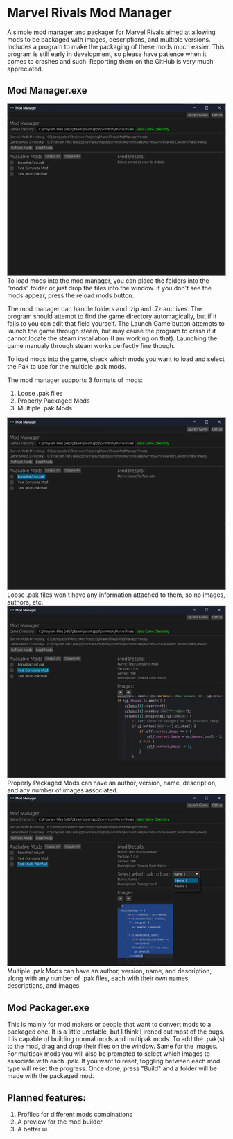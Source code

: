 # Marvel Rivals Mod Manager

A simple mod manager and packager for Marvel Rivals aimed at allowing mods to be packaged with images, descriptions,
and multiple versions. Includes a program to make the packaging of these mods much easier. This program is still early
in development, so please have patience when it comes to crashes and such. Reporting them on the GitHub is very much 
appreciated.

## Mod Manager.exe
![mod_manager.png](images/mod_manager.png)
To load mods into the mod manager, you can place the folders into the "mods" folder or just drop the files into the window. 
if you don't see the mods appear, press the reload mods button. 

The mod manager can handle folders and .zip and .7z archives. The program should attempt to find the game directory automagically,
but if it fails to you can edit that field yourself. The Launch Game button attempts to launch the game through steam, but may cause the 
program to crash if it cannot locate the steam installation (I am working on that). Launching the game manualy through steam works
perfectly fine though.

To load mods into the game, check which mods you want to load and select the Pak to use for the multiple .pak mods. 

The mod manager supports 3 formats of mods:
1. Loose .pak files
2. Properly Packaged Mods
3. Multiple .pak Mods

![loose_pak.png](images/loose_pak.png)
Loose .pak files won't have any information attached to them, so no images, authors, etc.
![complete_mod.png](images/complete_mod.png)
Properly Packaged Mods can have an author, version, name, description, and any number of images associated.
![multipak_mod.png](images/multipak_mod.png)
Multiple .pak Mods can have an author, version, name, and description, along with any number of .pak files, each with 
their own names, descriptions, and images.

## Mod Packager.exe
This is mainly for mod makers or people that want to convert mods to a packaged one. It is a little unstable, but I think I 
ironed out most of the bugs. It is capable of building normal mods and multipak mods. To add the .pak(s) to the mod, drag and 
drop their files on the window. Same for the images. For multipak mods you will also be prompted to select which images to associate with 
each .pak. If you want to reset, toggling between each mod type will reset the progress. Once done, press "Build" and a folder will be made with 
the packaged mod.

## Planned features:
1. Profiles for different mods combinations
2. A preview for the mod builder
3. A better ui
